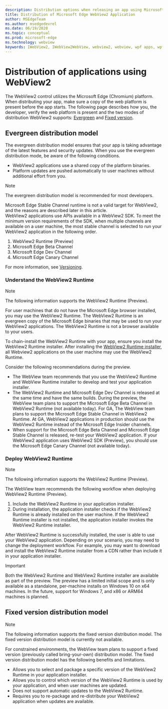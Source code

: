 ```yaml
---
description: Distribution options when releasing an app using Microsoft Edge WebView2
title: Distribution of Microsoft Edge WebView2 Application
author: MSEdgeTeam
ms.author: msedgedevrel
ms.date: 06/19/2020
ms.topic: conceptual
ms.prod: microsoft-edge
ms.technology: webview
keywords: IWebView2, IWebView2WebView, webview2, webview, wpf apps, wpf, edge, ICoreWebView2, ICoreWebView2Host, browser control, edge html
---
```


# Distribution of applications using WebView2  

The WebView2 control utilizes the Microsoft Edge \(Chromium\) platform.  When distributing your app, make sure a copy of the web platform is present before the app starts.  The following page describes how you, the developer, verify the web platform is present and the two modes of distribution WebView2 supports:  [Evergreen](#evergreen-webview2) and [Fixed version](#fixed-version-webview2).  

## Evergreen distribution model  

The evergreen distribution model ensures that your app is taking advantage of the latest features and security updates.  When you use  the evergreen distribution mode, be aware of the following conditions.  

*   WebView2 applications use a shared copy of the platform binaries.  
*   Platform updates are pushed automatically to user machines without additional effort from you.  

> [!NOTE]
> The evergreen distribution model is recommended for most developers.  

Microsoft Edge Stable Channel runtime is not a valid target for WebView2, and the reasons are described later in this article.  
WebView2 applications use APIs available in a WebView2 SDK.  To meet the minimum version requirements of the SDK, when multiple channels are available on a user machine, the most stable channel is selected to run your WebView2 application in the following order.  

1.  WebView2 Runtime \(Preview\)  
1.  Microsoft Edge Beta Channel  
1.  Microsoft Edge Dev Channel  
1.  Microsoft Edge Canary Channel    

For more information, see [Versioning][ConceptsVersioning].

### Understand the WebView2 Runtime  

> [!NOTE]
> The following information supports the WebView2 Runtime (Preview).  

For user machines that do not have the Microsoft Edge browser installed, you may use the WebView2 Runtime.  The WebView2 Runtime is an evergreen copy of the Microsoft Edge binaries that may be used to run your WebView2 applications.  The WebView2 Runtime is not a browser available to your users.  

To chain-install the WebView2 Runtime with your app, ensure you install the WebView2 Runtime installer.  After installing the [WebView2 Runtime installer][Webview2Installer], all Webview2 applications on the user machine may use the WebView2 Runtime.  

Consider the following recommendations during the preview.  

*   The WebView team recommends that you use the WebView2 Runtime and WebView Runtime installer to develop and test your application installer.  
*   The WebView2 Runtime and Microsoft Edge Dev Channel is released at the same time and have the same builds.  During the preview, the WebView team plans to support the Microsoft Edge Beta Channel in WebView2 Runtime \(not available today\).  For GA, The WebView team plans to support the Microsoft Edge Stable Channel in WebView2 Runtime.  At GA, WebView2 applications in production should use the WebView2 Runtime instead of the Microsoft Edge Insider channels.
*   When support for the Microsoft Edge Beta Channel and Microsoft Edge Stable Channel is released, re-test your WebView2 application.  If your WebView2 application uses WebView2 SDK \(Preview\), you should use the Microsoft Edge Canary Channel \(not available today\).

### Deploy WebView2 Runtime  

> [!NOTE]
> The following information supports the WebView2 Runtime (Preview).  

The WebView team recommends the following workflow when deploying WebView2 Runtime \(Preview\).  

1.  Include the WebView2 Runtime in your application installer.  
1.  During installation, the application installer checks if the WebView2 Runtime is already installed on the user machine.  If the WebView2 Runtime installer is not installed, the application installer invokes the WebView2 Runtime installer.  

After WebView2 Runtime is successfully installed, the user is able to use your WebView2 application.  Depending on your scenario, you may need to change the deployment workflow.  For example, you may want to download and install the WebView2 Runtime installer from a CDN rather than include it in your application installer.  

> [!IMPORTANT]
> Both the WebView2 Runtime and WebView2 Runtime installer are available as part of the preview.  The preview has a limited initial scope and is only available as a standalone, per-machine installs on Windows 10 on x64 machines.  In the future, support for Windows 7, and x86 or ARM64 machines is planned.  

<!--  Insert sample code or step-by-step guide to package the webview2 runtime in Visual Studio  -->  

## Fixed version distribution model   

> [!NOTE]
> The following information supports the fixed version distribution model.  The fixed version distribution model is currently not available.  

For constrained environments, the WebView team plans to support a fixed version \(previously called bring-your-own\) distribution model.  The fixed version distribution model has the following benefits and limitations.  

*   Allows you to select and package a specific version of the WebView2 Runtime in your application installer.  
*   Allows you to control which version of the WebView2 Runtime is used by your application, and when user machines are updated.  
*   Does not support automatic updates to the WebView2 Runtime.  
*   Requires you to re-package and re-distribute your WebView2 application when updates are available.  

<!-- links -->  

[ConceptsVersioning]: ./versioning.md "Understanding browser versions and WebView2 | Microsoft Docs"  

[Webview2Installer]: https://aka.ms/webview2installer "WebView2 Installer"  
